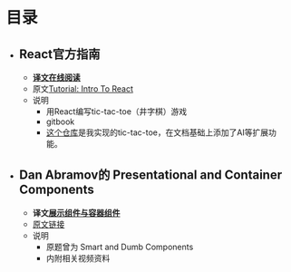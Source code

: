 # 目录

* ## React官方指南
  * [**译文在线阅读**](https://beijiyang.github.io/react-tutorial-translation/)
  * 原文[Tutorial: Intro To React](https://facebook.github.io/react/tutorial/tutorial.html)
  * 说明
    * 用React编写tic-tac-toe（井字棋）游戏
    * gitbook
    * [这个仓库](https://github.com/BeijiYang/tic-tac-toe)是我实现的tic-tac-toe，在文档基础上添加了AI等扩展功能。

* ## Dan Abramov的 Presentational and Container Components
  * **译文**[**展示组件与容器组件**](https://github.com/BeijiYang/translation/blob/master/%E5%B1%95%E7%A4%BA%E7%BB%84%E4%BB%B6%E4%B8%8E%E5%AE%B9%E5%99%A8%E7%BB%84%E4%BB%B6.md)
  * [原文链接](https://medium.com/@dan_abramov/smart-and-dumb-components-7ca2f9a7c7d0)
  * 说明
    * 原题曾为 Smart and Dumb Components
    * 内附相关视频资料
